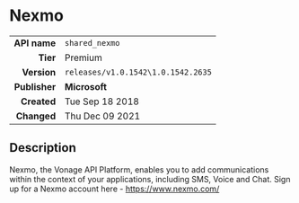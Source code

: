 # Nexmo
| | |
|-:|-|
|**API name**|`shared_nexmo`|
|**Tier**|Premium|
|**Version**|`releases/v1.0.1542\1.0.1542.2635`|
|**Publisher**|**Microsoft**|
|**Created**|Tue Sep 18 2018|
|**Changed**|Thu Dec 09 2021|

## Description
Nexmo, the Vonage API Platform, enables you to add communications within the context of your applications, including SMS, Voice and Chat. Sign up for a Nexmo account here - https://www.nexmo.com/
